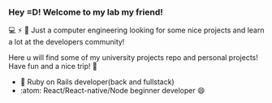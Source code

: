 ### Hey =D! Welcome to my lab my friend!

<!--
**Shothogun/Shothogun** is a ✨ _special_ ✨ repository because its `README.md` (this file) appears on your GitHub profile.
- 🌱 I’m currently learning ...
- 👯 I’m looking to collaborate on ...
- 🤔 I’m looking for help with ...
- 💬 Ask me about ...
- 📫 How to reach me: ...
- 😄 Pronouns: ...
- ⚡ Fun fact: ...
-->

:computer: :zap: :wrench: Just a computer engineering looking for some nice projects and learn a lot at the developers community! 

Here u will find some of my university projects repo and personal projects! Have fun and a nice trip! :frog:

- :gem:	Ruby on Rails developer(back and fullstack)
- :atom: React/React-native/Node beginner developer 😄
